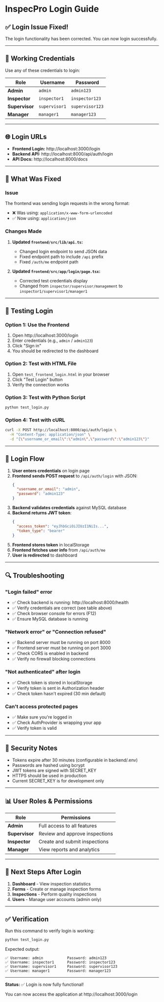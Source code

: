 # InspecPro Login Guide

## ✅ Login Issue Fixed!

The login functionality has been corrected. You can now login successfully.

---

## 🔑 Working Credentials

Use any of these credentials to login:

| Role | Username | Password |
|------|----------|----------|
| **Admin** | `admin` | `admin123` |
| **Inspector** | `inspector1` | `inspector123` |
| **Supervisor** | `supervisor1` | `supervisor123` |
| **Manager** | `manager1` | `manager123` |

---

## 🌐 Login URLs

- **Frontend Login:** http://localhost:3000/login
- **Backend API:** http://localhost:8000/api/auth/login
- **API Docs:** http://localhost:8000/docs

---

## 🔧 What Was Fixed

### Issue
The frontend was sending login requests in the wrong format:
- ❌ Was using: `application/x-www-form-urlencoded`
- ✅ Now using: `application/json`

### Changes Made

1. **Updated `frontend/src/lib/api.ts`:**
   - Changed login endpoint to send JSON data
   - Fixed endpoint path to include `/api` prefix
   - Fixed `/auth/me` endpoint path

2. **Updated `frontend/src/app/login/page.tsx`:**
   - Corrected test credentials display
   - Changed from `inspector/supervisor/management` to `inspector1/supervisor1/manager1`

---

## 🧪 Testing Login

### Option 1: Use the Frontend
1. Open http://localhost:3000/login
2. Enter credentials (e.g., `admin` / `admin123`)
3. Click "Sign in"
4. You should be redirected to the dashboard

### Option 2: Test with HTML File
1. Open `test_frontend_login.html` in your browser
2. Click "Test Login" button
3. Verify the connection works

### Option 3: Test with Python Script
```bash
python test_login.py
```

### Option 4: Test with cURL
```bash
curl -X POST http://localhost:8000/api/auth/login \
  -H "Content-Type: application/json" \
  -d "{\"username_or_email\":\"admin\",\"password\":\"admin123\"}"
```

---

## 📝 Login Flow

1. **User enters credentials** on login page
2. **Frontend sends POST request** to `/api/auth/login` with JSON:
   ```json
   {
     "username_or_email": "admin",
     "password": "admin123"
   }
   ```
3. **Backend validates credentials** against MySQL database
4. **Backend returns JWT token**:
   ```json
   {
     "access_token": "eyJhbGciOiJIUzI1NiIs...",
     "token_type": "bearer"
   }
   ```
5. **Frontend stores token** in localStorage
6. **Frontend fetches user info** from `/api/auth/me`
7. **User is redirected** to dashboard

---

## 🔍 Troubleshooting

### "Login failed" error
- ✅ Check backend is running: http://localhost:8000/health
- ✅ Verify credentials are correct (see table above)
- ✅ Check browser console for errors (F12)
- ✅ Ensure MySQL database is running

### "Network error" or "Connection refused"
- ✅ Backend server must be running on port 8000
- ✅ Frontend server must be running on port 3000
- ✅ Check CORS is enabled in backend
- ✅ Verify no firewall blocking connections

### "Not authenticated" after login
- ✅ Check token is stored in localStorage
- ✅ Verify token is sent in Authorization header
- ✅ Check token hasn't expired (30 min default)

### Can't access protected pages
- ✅ Make sure you're logged in
- ✅ Check AuthProvider is wrapping your app
- ✅ Verify token is valid

---

## 🔐 Security Notes

- Tokens expire after 30 minutes (configurable in backend/.env)
- Passwords are hashed using bcrypt
- JWT tokens are signed with SECRET_KEY
- HTTPS should be used in production
- Current SECRET_KEY is for development only

---

## 📊 User Roles & Permissions

| Role | Permissions |
|------|-------------|
| **Admin** | Full access to all features |
| **Supervisor** | Review and approve inspections |
| **Inspector** | Create and submit inspections |
| **Manager** | View reports and analytics |

---

## 🎯 Next Steps After Login

1. **Dashboard** - View inspection statistics
2. **Forms** - Create or manage inspection forms
3. **Inspections** - Perform quality inspections
4. **Users** - Manage user accounts (admin only)

---

## ✅ Verification

Run this command to verify login is working:
```bash
python test_login.py
```

Expected output:
```
✅ Username: admin           Password: admin123
✅ Username: inspector1      Password: inspector123
✅ Username: supervisor1     Password: supervisor123
✅ Username: manager1        Password: manager123
```

---

**Status:** ✅ Login is now fully functional!

You can now access the application at http://localhost:3000/login
